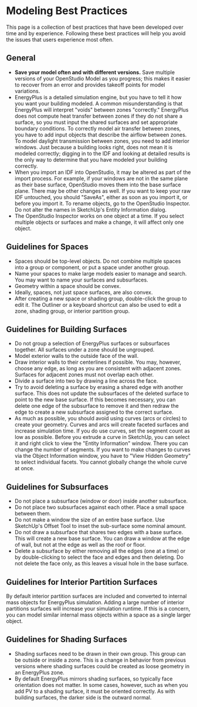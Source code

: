 <h1>Modeling Best Practices</h1>
This page is a collection of best practices that have been developed over time and by experience. Following these best practices will help you avoid the issues that users experience most often.

## General
- __Save your model often and with different versions.__ Save multiple versions of your OpenStudio Model as you progress; this makes it easier to recover from an error and provides takeoff points for model variations.
- EnergyPlus is a detailed simulation engine, but you have to tell it how you want your building modeled. A common misunderstanding is that EnergyPlus will interpret "voids" between zones "correctly." EnergyPlus does not compute heat transfer between zones if they do not share a surface, so you must input the shared surfaces and set appropriate boundary conditions. To correctly model air transfer between zones, you have to add input objects that describe the airflow between zones. To model daylight transmission between zones, you need to add interior windows. Just because a building looks right, does not mean it is modeled correctly; digging in to the IDF and looking at detailed results is the only way to determine that you have modeled your building correctly.
- When you import an IDF into OpenStudio, it may be altered as part of the import process. For example, if your windows are not in the same plane as their base surface, OpenStudio moves them into the base surface plane. There may be other changes as well. If you want to keep your raw IDF untouched, you should "SaveAs", either as soon as you import it, or before you import it.
To rename objects, go to the OpenStudio Inspector. Do not alter the names in SketchUp's Entity Information dialog.
- The OpenStudio Inspector works on one object at a time. If you select multiple objects or surfaces and make a change, it will affect only one object.

## Guidelines for Spaces
- Spaces should be top-level objects. Do not combine multiple spaces into a group or component, or put a space under another group.
- Name your spaces to make large models easier to manage and search. You may want to name your surfaces and subsurfaces.
- Geometry within a space should be convex.
- Ideally, spaces, not just space surfaces, are also convex.
- After creating a new space or shading group, double-click the group to edit it. The Outliner or a keyboard shortcut can also be used to edit a zone, shading group, or interior partition group.

## Guidelines for Building Surfaces
- Do not group a selection of EnergyPlus surfaces or subsurfaces together. All surfaces under a zone should be ungrouped.
- Model exterior walls to the outside face of the wall.
- Draw interior walls to their centerlines if possible. You may, however, choose any edge, as long as you are consistent with adjacent zones. Surfaces for adjacent zones must not overlap each other.
- Divide a surface into two by drawing a line across the face.
- Try to avoid deleting a surface by erasing a shared edge with another surface. This does not update the subsurfaces of the deleted surface to point to the new base surface. If this becomes necessary, you can delete one edge of the subsurface to remove it and then redraw the edge to create a new subsurface assigned to the correct surface.
- As much as possible, you should avoid using curves (arcs or circles) to create your geometry. Curves and arcs will create faceted surfaces and increase simulation time. If you do use curves, set the segment count as low as possible. Before you extrude a curve in SketchUp, you can select it and right click to view the "Entity Information" window. There you can change the number of segments. If you want to make changes to curves via the Object Information window, you have to "View Hidden Geometry" to select individual facets. You cannot globally change the whole curve at once.

## Guidelines for Subsurfaces
- Do not place a subsurface (window or door) inside another subsurface.
- Do not place two subsurfaces against each other. Place a small space between them.
- Do not make a window the size of an entire base surface. Use SketchUp's Offset Tool to inset the sub-surface some nominal amount.
- Do not draw a subsurface that shares two edges with a base surface. This will create a new base surface. You can draw a window at the edge of wall, but not at the edge as well as the roof or floor.
- Delete a subsurface by either removing all the edges (one at a time) or by double-clicking to select the face and edges and then deleting. Do not delete the face only, as this leaves a visual hole in the base surface.

## Guidelines for Interior Partition Surfaces
By default interior partition surfaces are included and converted to internal mass objects for EnergyPlus simulation. Adding a large number of interior partitions surfaces will increase your simulation runtime. If this is a concern, you can model similar internal mass objects within a space as a single larger object.

## Guidelines for Shading Surfaces
- Shading surfaces need to be drawn in their own group. This group can be outside or inside a zone. This is a change in behavior from previous versions where shading surfaces could be created as loose geometry in an EnergyPlus zone.
- By default EnergyPlus mirrors shading surfaces, so typically face orientation does not matter. In some cases, however, such as when you add PV to a shading surface, it must be oriented correctly. As with building surfaces, the darker side is the outward normal.

<!--## Deciding on the Level of Detail for Your Model
## Run Simulations on Local Hard Drive.
## Don't use Undo in the SketchUp Plugin
## When Working in the SketchUp Plugin and OpenStudio Application at the Same Time Make sure to Manage Files Properly.
-->
